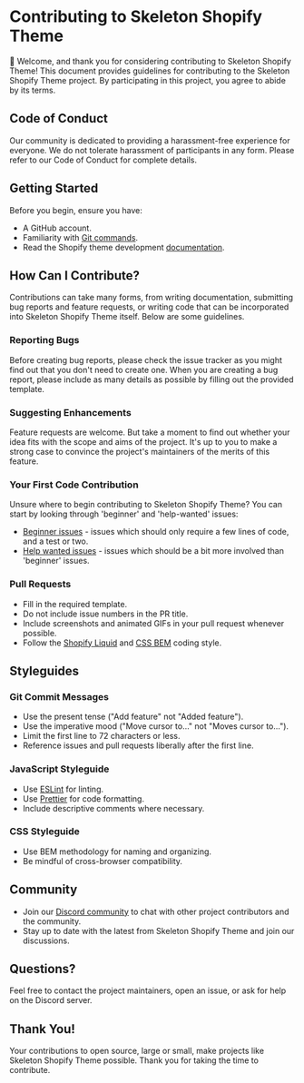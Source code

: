 # Contributing to Skeleton Shopify Theme

👋 Welcome, and thank you for considering contributing to Skeleton Shopify Theme! This document provides guidelines for contributing to the Skeleton Shopify Theme project. By participating in this project, you agree to abide by its terms.

## Code of Conduct
Our community is dedicated to providing a harassment-free experience for everyone. We do not tolerate harassment of participants in any form. Please refer to our Code of Conduct for complete details.

## Getting Started
Before you begin, ensure you have:
- A GitHub account.
- Familiarity with [Git commands](https://git-scm.com/doc).
- Read the Shopify theme development [documentation](https://shopify.dev/docs/themes).

## How Can I Contribute?
Contributions can take many forms, from writing documentation, submitting bug reports and feature requests, or writing code that can be incorporated into Skeleton Shopify Theme itself. Below are some guidelines.

### Reporting Bugs
Before creating bug reports, please check the issue tracker as you might find out that you don't need to create one. When you are creating a bug report, please include as many details as possible by filling out the provided template.

### Suggesting Enhancements
Feature requests are welcome. But take a moment to find out whether your idea fits with the scope and aims of the project. It's up to you to make a strong case to convince the project's maintainers of the merits of this feature.

### Your First Code Contribution
Unsure where to begin contributing to Skeleton Shopify Theme? You can start by looking through 'beginner' and 'help-wanted' issues:
- [Beginner issues](https://github.com/dear-digital/shopify-theme-skeleton/issues?q=is%3Aissue+is%3Aopen+label%3A%22good+first+issue%22) - issues which should only require a few lines of code, and a test or two.
- [Help wanted issues](https://github.com/dear-digital/shopify-theme-skeleton/labels/help%20wanted) - issues which should be a bit more involved than 'beginner' issues.

### Pull Requests
- Fill in the required template.
- Do not include issue numbers in the PR title.
- Include screenshots and animated GIFs in your pull request whenever possible.
- Follow the [Shopify Liquid](https://shopify.github.io/liquid/) and [CSS BEM](http://getbem.com/) coding style.

## Styleguides
### Git Commit Messages
- Use the present tense ("Add feature" not "Added feature").
- Use the imperative mood ("Move cursor to..." not "Moves cursor to...").
- Limit the first line to 72 characters or less.
- Reference issues and pull requests liberally after the first line.

### JavaScript Styleguide
- Use [ESLint](https://eslint.org/) for linting.
- Use [Prettier](https://prettier.io/) for code formatting.
- Include descriptive comments where necessary.

### CSS Styleguide
- Use BEM methodology for naming and organizing.
- Be mindful of cross-browser compatibility.

## Community
- Join our [Discord community]([link-to-discord](https://discord.gg/axRUsACwPW)) to chat with other project contributors and the community.
- Stay up to date with the latest from Skeleton Shopify Theme and join our discussions.

## Questions?
Feel free to contact the project maintainers, open an issue, or ask for help on the Discord server.

## Thank You!
Your contributions to open source, large or small, make projects like Skeleton Shopify Theme possible. Thank you for taking the time to contribute.
